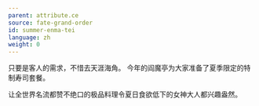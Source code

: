```yaml
---
parent: attribute.ce
source: fate-grand-order
id: summer-enma-tei
language: zh
weight: 0
---
```


只要是客人的需求，不惜去天涯海角。
今年的阎魔亭为大家准备了夏季限定的特制寿司套餐。

让全世界名流都赞不绝口的极品料理令夏日食欲低下的女神大人都兴趣盎然。

